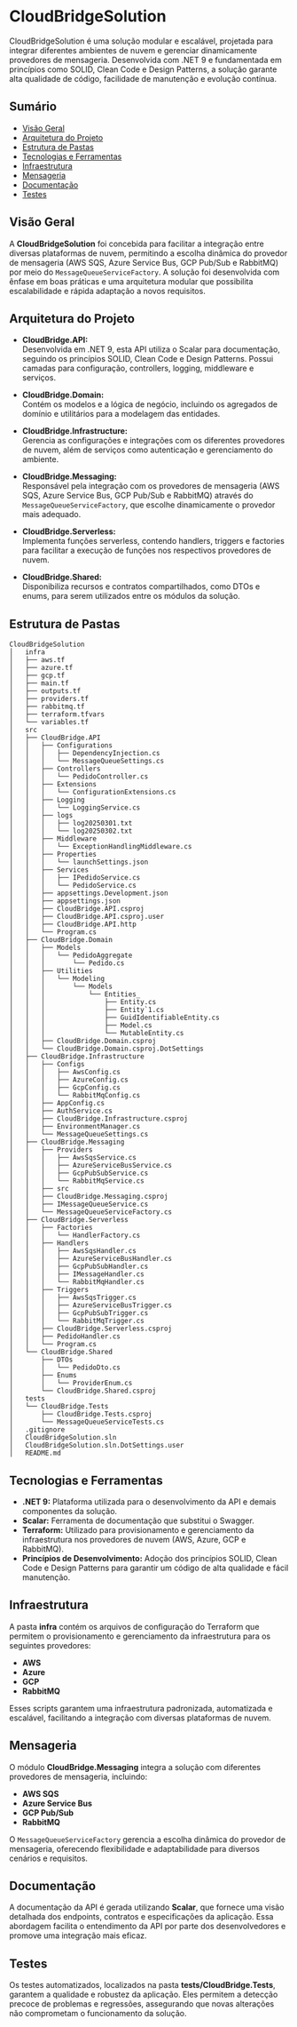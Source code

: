 # CloudBridgeSolution

CloudBridgeSolution é uma solução modular e escalável, projetada para integrar diferentes ambientes de nuvem e gerenciar dinamicamente provedores de mensageria. Desenvolvida com .NET 9 e fundamentada em princípios como SOLID, Clean Code e Design Patterns, a solução garante alta qualidade de código, facilidade de manutenção e evolução contínua.

## Sumário

- [Visão Geral](#visão-geral)
- [Arquitetura do Projeto](#arquitetura-do-projeto)
- [Estrutura de Pastas](#estrutura-de-pastas)
- [Tecnologias e Ferramentas](#tecnologias-e-ferramentas)
- [Infraestrutura](#infraestrutura)
- [Mensageria](#mensageria)
- [Documentação](#documentação)
- [Testes](#testes)

## Visão Geral

A **CloudBridgeSolution** foi concebida para facilitar a integração entre diversas plataformas de nuvem, permitindo a escolha dinâmica do provedor de mensageria (AWS SQS, Azure Service Bus, GCP Pub/Sub e RabbitMQ) por meio do `MessageQueueServiceFactory`. A solução foi desenvolvida com ênfase em boas práticas e uma arquitetura modular que possibilita escalabilidade e rápida adaptação a novos requisitos.

## Arquitetura do Projeto

- **CloudBridge.API:**  
  Desenvolvida em .NET 9, esta API utiliza o Scalar para documentação, seguindo os princípios SOLID, Clean Code e Design Patterns. Possui camadas para configuração, controllers, logging, middleware e serviços.

- **CloudBridge.Domain:**  
  Contém os modelos e a lógica de negócio, incluindo os agregados de domínio e utilitários para a modelagem das entidades.

- **CloudBridge.Infrastructure:**  
  Gerencia as configurações e integrações com os diferentes provedores de nuvem, além de serviços como autenticação e gerenciamento do ambiente.

- **CloudBridge.Messaging:**  
  Responsável pela integração com os provedores de mensageria (AWS SQS, Azure Service Bus, GCP Pub/Sub e RabbitMQ) através do `MessageQueueServiceFactory`, que escolhe dinamicamente o provedor mais adequado.

- **CloudBridge.Serverless:**  
  Implementa funções serverless, contendo handlers, triggers e factories para facilitar a execução de funções nos respectivos provedores de nuvem.

- **CloudBridge.Shared:**  
  Disponibiliza recursos e contratos compartilhados, como DTOs e enums, para serem utilizados entre os módulos da solução.

## Estrutura de Pastas

```plaintext
CloudBridgeSolution
│   infra
│   ├── aws.tf
│   ├── azure.tf
│   ├── gcp.tf
│   ├── main.tf
│   ├── outputs.tf
│   ├── providers.tf
│   ├── rabbitmq.tf
│   ├── terraform.tfvars
│   └── variables.tf
│   src
│   ├── CloudBridge.API
│   │   ├── Configurations
│   │   │   ├── DependencyInjection.cs
│   │   │   └── MessageQueueSettings.cs
│   │   ├── Controllers
│   │   │   └── PedidoController.cs
│   │   ├── Extensions
│   │   │   └── ConfigurationExtensions.cs
│   │   ├── Logging
│   │   │   └── LoggingService.cs
│   │   ├── logs
│   │   │   ├── log20250301.txt
│   │   │   └── log20250302.txt
│   │   ├── Middleware
│   │   │   └── ExceptionHandlingMiddleware.cs
│   │   ├── Properties
│   │   │   └── launchSettings.json
│   │   ├── Services
│   │   │   ├── IPedidoService.cs
│   │   │   └── PedidoService.cs
│   │   ├── appsettings.Development.json
│   │   ├── appsettings.json
│   │   ├── CloudBridge.API.csproj
│   │   ├── CloudBridge.API.csproj.user
│   │   ├── CloudBridge.API.http
│   │   └── Program.cs
│   ├── CloudBridge.Domain
│   │   ├── Models
│   │   │   └── PedidoAggregate
│   │   │       └── Pedido.cs
│   │   ├── Utilities
│   │   │   └── Modeling
│   │   │       └── Models
│   │   │           └── Entities_
│   │   │               ├── Entity.cs
│   │   │               ├── Entity`1.cs
│   │   │               ├── GuidIdentifiableEntity.cs
│   │   │               ├── Model.cs
│   │   │               └── MutableEntity.cs
│   │   ├── CloudBridge.Domain.csproj
│   │   └── CloudBridge.Domain.csproj.DotSettings
│   ├── CloudBridge.Infrastructure
│   │   ├── Configs
│   │   │   ├── AwsConfig.cs
│   │   │   ├── AzureConfig.cs
│   │   │   ├── GcpConfig.cs
│   │   │   └── RabbitMqConfig.cs
│   │   ├── AppConfig.cs
│   │   ├── AuthService.cs
│   │   ├── CloudBridge.Infrastructure.csproj
│   │   ├── EnvironmentManager.cs
│   │   └── MessageQueueSettings.cs
│   ├── CloudBridge.Messaging
│   │   ├── Providers
│   │   │   ├── AwsSqsService.cs
│   │   │   ├── AzureServiceBusService.cs
│   │   │   ├── GcpPubSubService.cs
│   │   │   └── RabbitMqService.cs
│   │   ├── src
│   │   ├── CloudBridge.Messaging.csproj
│   │   ├── IMessageQueueService.cs
│   │   └── MessageQueueServiceFactory.cs
│   ├── CloudBridge.Serverless
│   │   ├── Factories
│   │   │   └── HandlerFactory.cs
│   │   ├── Handlers
│   │   │   ├── AwsSqsHandler.cs
│   │   │   ├── AzureServiceBusHandler.cs
│   │   │   ├── GcpPubSubHandler.cs
│   │   │   ├── IMessageHandler.cs
│   │   │   └── RabbitMqHandler.cs
│   │   ├── Triggers
│   │   │   ├── AwsSqsTrigger.cs
│   │   │   ├── AzureServiceBusTrigger.cs
│   │   │   ├── GcpPubSubTrigger.cs
│   │   │   └── RabbitMqTrigger.cs
│   │   ├── CloudBridge.Serverless.csproj
│   │   ├── PedidoHandler.cs
│   │   └── Program.cs
│   └── CloudBridge.Shared
│       ├── DTOs
│       │   └── PedidoDto.cs
│       ├── Enums
│       │   └── ProviderEnum.cs
│       └── CloudBridge.Shared.csproj
│   tests
│   └── CloudBridge.Tests
│       ├── CloudBridge.Tests.csproj
│       └── MessageQueueServiceTests.cs
│   .gitignore
│   CloudBridgeSolution.sln
│   CloudBridgeSolution.sln.DotSettings.user
│   README.md
```

## Tecnologias e Ferramentas

- **.NET 9:** Plataforma utilizada para o desenvolvimento da API e demais componentes da solução.
- **Scalar:** Ferramenta de documentação que substitui o Swagger.
- **Terraform:** Utilizado para provisionamento e gerenciamento da infraestrutura nos provedores de nuvem (AWS, Azure, GCP e RabbitMQ).
- **Princípios de Desenvolvimento:** Adoção dos princípios SOLID, Clean Code e Design Patterns para garantir um código de alta qualidade e fácil manutenção.

## Infraestrutura

A pasta **infra** contém os arquivos de configuração do Terraform que permitem o provisionamento e gerenciamento da infraestrutura para os seguintes provedores:
- **AWS**
- **Azure**
- **GCP**
- **RabbitMQ**

Esses scripts garantem uma infraestrutura padronizada, automatizada e escalável, facilitando a integração com diversas plataformas de nuvem.

## Mensageria

O módulo **CloudBridge.Messaging** integra a solução com diferentes provedores de mensageria, incluindo:
- **AWS SQS**
- **Azure Service Bus**
- **GCP Pub/Sub**
- **RabbitMQ**

O `MessageQueueServiceFactory` gerencia a escolha dinâmica do provedor de mensageria, oferecendo flexibilidade e adaptabilidade para diversos cenários e requisitos.


## Documentação

A documentação da API é gerada utilizando **Scalar**, que fornece uma visão detalhada dos endpoints, contratos e especificações da aplicação. Essa abordagem facilita o entendimento da API por parte dos desenvolvedores e promove uma integração mais eficaz.

## Testes

Os testes automatizados, localizados na pasta **tests/CloudBridge.Tests**, garantem a qualidade e robustez da aplicação. Eles permitem a detecção precoce de problemas e regressões, assegurando que novas alterações não comprometam o funcionamento da solução.


